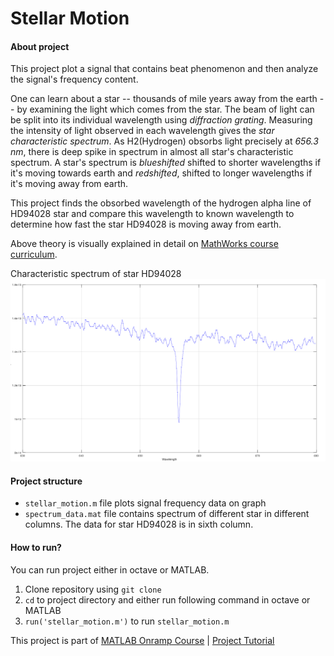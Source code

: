 # Stellar Motion

#### About project

This project plot a signal that contains beat phenomenon and then analyze the signal's frequency content.

One can learn about a star -- thousands of mile years away from the earth -- by examining the light which comes from the star. The beam of light can be split into its individual wavelength using _diffraction grating_. Measuring the intensity of light observed in each wavelength gives the _star characteristic spectrum_. As H2(Hydrogen) obsorbs light precisely at _656.3 nm_, there is deep spike in spectrum in almost all star's characteristic spectrum. A star's spectrum is _blueshifted_ shifted to shorter wavelengths if it's moving towards earth and _redshifted_, shifted to longer wavelengths if it's moving away from earth. 

This project finds the obsorbed wavelength of the hydrogen alpha line of HD94028 star and compare this wavelength to known wavelength to determine how fast the star HD94028 is moving away from earth.

Above theory is visually explained in detail on [MathWorks course curriculum](https://matlabacademy.mathworks.com/R2018b/portal.html?course=gettingstarted#chapter=14&lesson=1&section=1).

Characteristic spectrum of star HD94028
![](results/stellar_motion.png)

#### Project structure
* `stellar_motion.m` file plots signal frequency data on graph
* `spectrum_data.mat` file contains spectrum of different star in different columns. The data for star HD94028 is in sixth column.

#### How to run?
You can run project either in octave or MATLAB. 
1. Clone repository using `git clone `
2. `cd` to project directory and either run following command in octave or MATLAB
3. `run('stellar_motion.m')` to run `stellar_motion.m`

This project is part of [MATLAB Onramp Course](https://matlabacademy.mathworks.com/R2018b/portal.html?course=gettingstarted) | [Project Tutorial](https://matlabacademy.mathworks.com/R2018b/portal.html?course=gettingstarted#chapter=14&lesson=1&section=1)
